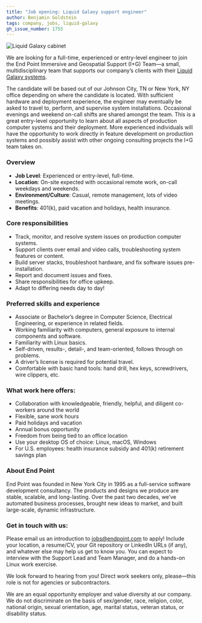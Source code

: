 ```yaml
---
title: "Job opening: Liquid Galaxy support engineer"
author: Benjamin Goldstein
tags: company, jobs, liquid-galaxy
gh_issue_number: 1755
---
```


![Liquid Galaxy cabinet](/blog/posts/2021/06/10/job-liquid-galaxy-support-engineer/lg-cabinet.jpg)

We are looking for a full-time, experienced or entry-level engineer to join the End Point Immersive and Geospatial Support (I+G) Team—​a small, multidisciplinary team that supports our company’s clients with their [Liquid Galaxy systems](https://liquidgalaxy.endpoint.com/).

The candidate will be based out of our Johnson City, TN or New York, NY office depending on where the candidate is located. With sufficient hardware and deployment experience, the engineer may eventually be asked to travel to, perform, and supervise system installations. Occasional evenings and weekend on-call shifts are shared amongst the team. This is a great entry-level opportunity to learn about all aspects of production computer systems and their deployment. More experienced individuals will have the opportunity to work directly in feature development on production systems and possibly assist with other ongoing consulting projects the I+G team takes on.

### Overview
- **Job Level**: Experienced or entry-level, full-time.
- **Location**: On-site expected with occasional remote work, on-call weekdays and weekends.
- **Environment/​Culture**: Casual, remote management, lots of video meetings.
- **Benefits**: 401(k), paid vacation and holidays, health insurance.

### Core responsibilities
- Track, monitor, and resolve system issues on production computer systems.
- Support clients over email and video calls, troubleshooting system features or content.
- Build server stacks, troubleshoot hardware, and fix software issues pre-installation.
- Report and document issues and fixes. 
- Share responsibilities for office upkeep.
- Adapt to differing needs day to day!

### Preferred skills and experience
- Associate or Bachelor’s degree in Computer Science, Electrical Engineering, or experience in related fields.
- Working familiarity with computers, general exposure to internal components and software.
- Familiarity with Linux basics.
- Self-driven, results-, detail-, and team-oriented, follows through on problems.
- A driver’s license is required for potential travel.
- Comfortable with basic hand tools: hand drill, hex keys, screwdrivers, wire clippers, etc.

### What work here offers:

- Collaboration with knowledgeable, friendly, helpful, and diligent co-workers around the world
- Flexible, sane work hours
- Paid holidays and vacation
- Annual bonus opportunity
- Freedom from being tied to an office location
- Use your desktop OS of choice: Linux, macOS, Windows
- For U.S. employees: health insurance subsidy and 401(k) retirement savings plan

### About End Point 

End Point was founded in New York City in 1995 as a full-service software development consultancy. The products and designs we produce are stable, scalable, and long-lasting. Over the past two decades, we’ve automated business processes, brought new ideas to market, and built large-scale, dynamic infrastructure.

### Get in touch with us:
Please email us an introduction to [jobs@endpoint.com](mailto:jobs@endpoint.com) to apply! Include your location, a resume/​CV, your Git repository or LinkedIn URLs (if any), and whatever else may help us get to know you. You can expect to interview with the Support Lead and Team Manager, and do a hands-on Linux work exercise. 

We look forward to hearing from you! Direct work seekers only, please—​this role is not for agencies or subcontractors.

We are an equal opportunity employer and value diversity at our company. We do not discriminate on the basis of sex/​gender, race, religion, color, national origin, sexual orientation, age, marital status, veteran status, or disability status.

<script type="application/ld+json">
{
  "@context": "http://schema.org/",
  "@type": "JobPosting",
  "title": "Liquid Galaxy support engineer",
  "description": "<p>We are looking for a full-time, experienced or entry-level engineer to join the End Point Immersive and Geospatial Support (I+G) Team—​a small, multidisciplinary team that supports our company’s clients with their Liquid Galaxy systems.<p>The candidate will be based out of our Johnson City, TN or New York, NY office depending on where the candidate is located. With sufficient hardware and deployment experience, the engineer may eventually be asked to travel to, perform, and supervise system installations. Occasional evenings and weekend on-call shifts are shared amongst the team. This is a great entry-level opportunity to learn about all aspects of production computer systems and their deployment. More experienced individuals will have the opportunity to work directly in feature development on production systems and possibly assist with other ongoing consulting projects the I+G team takes on.<h3>Core responsibilities</h3><ul><li>Track, monitor, and resolve system issues on production computer systems.<li>Support clients over email and video calls, troubleshooting system features or content.<li>Build server stacks, troubleshoot hardware, and fix software issues pre-installation.<li>Report and document issues and fixes.<li>Share responsibilities for office upkeep.<li>Adapt to differing needs day to day!</ul><h3>Preferred skills and experience</h3><ul><li>Associate or Bachelor’s degree in Computer Science, Electrical Engineering, or experience in related fields.<li>Working familiarity with computers, general exposure to internal components and software.<li>Familiarity with Linux basics.<li>Self-driven, results-, detail-, and team-oriented, follows through on problems.<li>A driver’s license is required for potential travel.</ul><h3>What work here offers:</h3><ul><li>Collaboration with knowledgeable, friendly, helpful, and diligent co-workers around the world<li>Flexible, sane work hours<li>Paid holidays and vacation<li>Annual bonus opportunity<li>Freedom from being tied to an office location<li>Use your desktop OS of choice: Linux, macOS, Windows<li>For U.S. employees: health insurance subsidy and 401(k) retirement savings plan</ul><h3>Get in touch with us:</h3><p>Please email us an introduction to <a href=\"mailto:jobs@endpoint.com\">jobs@endpoint.com</a> to apply! Include your location, a resume/​CV, your Git repository or LinkedIn URLs (if any), and whatever else may help us get to know you. You can expect to interview with the Support Lead and Team Manager, and do a hands-on Linux work exercise.<p>We look forward to hearing from you! Direct work seekers only, please—​this role is not for agencies or subcontractors.<p>We are an equal opportunity employer and value diversity at our company. We do not discriminate on the basis of sex/​gender, race, religion, color, national origin, sexual orientation, age, marital status, veteran status, or disability status.",
  "identifier": {
    "@type": "PropertyValue",
    "name": "End Point Corporation",
    "value": "liquidgalaxy-202106"
  },
  "datePosted": "2021-06-10",
  "validThrough": "2021-07-09",
  "employmentType": ["FULL_TIME"],
  "hiringOrganization": {
    "@type": "Organization",
    "name": "End Point Corporation",
    "sameAs": "https://www.endpoint.com/blog/2021/06/10/job-liquid-galaxy-support-engineer",
    "logo": "https://www.endpoint.com/images/favicon.ico"
  },
  "jobLocation": [{
    "@type": "Place",
    "address": {
      "@type": "PostalAddress",
      "streetAddress": "215 Park Avenue South, Suite 1916"
      "addressLocality": "New York",
      "addressRegion": "NY",
      "postalCode": "10003",
      "addressCountry": "US"
    }
  }, {
    "@type": "Place",
    "address": {
      "@type": "PostalAddress",
      "streetAddress": "4 Limited Centre, Suite 101"
      "addressLocality": "Johnson City",
      "addressRegion": "TN",
      "postalCode": "37604",
      "addressCountry": "US"
    }
  }]
}
</script>
